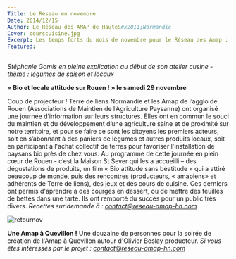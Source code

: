 ```yaml
---
Title: Le Réseau en novembre
Date: 2014/12/15
Author: Le Réseau des AMAP de Haute&#x2011;Normandie
Cover: courscuisine.jpg
Excerpt: Les temps forts du mois de novembre pour le Réseau des Amap : fête de la soupe à Bernay, une nouvelle Amap à Quevillon et une journée à St Sever "Bio attitude, sans béatitude". 
Featured:
---
```

*Stéphanie Gomis en pleine explication au début de son atelier cusine - thème : légumes de saison et locaux*


**« Bio et locale attitude sur Rouen ! » le samedi 29 novembre**

Coup de projecteur ! Terre de liens Normandie et les Amap de l’agglo de Rouen (Associations de Maintien de l’Agriculture Paysanne) ont organisé une journée d’information sur leurs structures. Elles ont en commun le souci du maintien et du développement d’une agriculture saine et de proximité sur notre territoire, et pour se faire ce sont les citoyens les premiers acteurs, soit en s’abonnant à des paniers de légumes et autres produits locaux, soit en participant à l'achat collectif de terres pour favoriser l'installation de paysans bio près de chez vous.
Au programme de cette journée en plein cœur de Rouen - c’est la Maison St Sever qui les a accueilli – des dégustations de produits, un film « Bio attitude sans béatitude » qui a attiré beaucoup de monde, puis des rencontres (producteurs, « amapiens» et adhérents de Terre de liens), des jeux et des cours de cuisine. 
Ces derniers ont permis d'aprendre à des courges en dessert, ou de mettre des feuilles de bettes dans une tarte. Ils ont remporté du succès pour un public très divers. *Recettes sur demande à : contact@reseau-amap-hn.com*

![retournov]({{media_url}}retournov.jpg)

**Une Amap à Quevillon !**
Une douzaine de personnes pour la soirée de création de l'Amap à Quevillon autour d'Olivier Beslay producteur. *Si vous êtes intéressés par le projet : contact@reseau-amap-hn.com*


 
